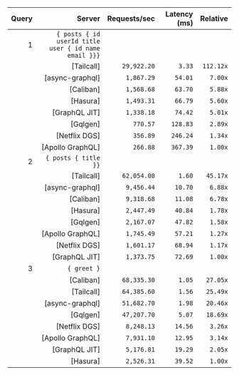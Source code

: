 <!-- PERFORMANCE_RESULTS_START -->

| Query | Server | Requests/sec | Latency (ms) | Relative |
|-------:|--------:|--------------:|--------------:|---------:|
| 1 | `{ posts { id userId title user { id name email }}}` |
|| [Tailcall] | `29,922.20` | `3.33` | `112.12x` |
|| [async-graphql] | `1,867.29` | `54.01` | `7.00x` |
|| [Caliban] | `1,568.68` | `63.70` | `5.88x` |
|| [Hasura] | `1,493.31` | `66.79` | `5.60x` |
|| [GraphQL JIT] | `1,338.18` | `74.42` | `5.01x` |
|| [Gqlgen] | `770.57` | `128.83` | `2.89x` |
|| [Netflix DGS] | `356.89` | `246.24` | `1.34x` |
|| [Apollo GraphQL] | `266.88` | `367.39` | `1.00x` |
| 2 | `{ posts { title }}` |
|| [Tailcall] | `62,054.00` | `1.60` | `45.17x` |
|| [async-graphql] | `9,456.44` | `10.70` | `6.88x` |
|| [Caliban] | `9,318.68` | `11.08` | `6.78x` |
|| [Hasura] | `2,447.49` | `40.84` | `1.78x` |
|| [Gqlgen] | `2,167.07` | `47.82` | `1.58x` |
|| [Apollo GraphQL] | `1,745.49` | `57.21` | `1.27x` |
|| [Netflix DGS] | `1,601.17` | `68.94` | `1.17x` |
|| [GraphQL JIT] | `1,373.75` | `72.69` | `1.00x` |
| 3 | `{ greet }` |
|| [Caliban] | `68,335.30` | `1.05` | `27.05x` |
|| [Tailcall] | `64,385.60` | `1.56` | `25.49x` |
|| [async-graphql] | `51,682.70` | `1.98` | `20.46x` |
|| [Gqlgen] | `47,207.70` | `5.07` | `18.69x` |
|| [Netflix DGS] | `8,248.13` | `14.56` | `3.26x` |
|| [Apollo GraphQL] | `7,931.10` | `12.95` | `3.14x` |
|| [GraphQL JIT] | `5,176.81` | `19.29` | `2.05x` |
|| [Hasura] | `2,526.31` | `39.52` | `1.00x` |

<!-- PERFORMANCE_RESULTS_END -->
